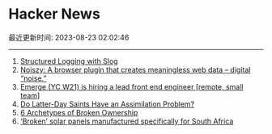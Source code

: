 # Hacker News

最近更新时间: 2023-08-23 02:02:46

--- 
1. [Structured Logging with Slog](https://go.dev/blog/slog) 
2. [Noiszy: A browser plugin that creates meaningless web data – digital “noise.”](https://noiszy.com) 
3. [Emerge (YC W21) is hiring a lead front end engineer [remote, small team]](https://www.workatastartup.com/jobs/61922/) 
4. [Do Latter-Day Saints Have an Assimilation Problem?](https://fromthedesk.substack.com/p/do-latter-day-saints-have-assimilation-problem) 
5. [6 Archetypes of Broken Ownership](https://blog.alexewerlof.com/p/broken-ownership) 
6. [‘Broken’ solar panels manufactured specifically for South Africa](https://dailyinvestor.com/energy/28170/broken-solar-panels-manufactured-specifically-for-south-africa/) 
